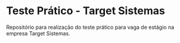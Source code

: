 # Teste Prático - Target Sistemas
Repositório para realização do teste prático para vaga de estágio na empresa Target Sistemas.

